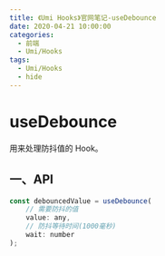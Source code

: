 ```yaml
---
title: 《Umi Hooks》官网笔记-useDebounce
date: 2020-04-21 10:00:00
categories:
  - 前端
  - Umi/Hooks
tags:
  - Umi/Hooks
  - hide
---
```

# useDebounce

用来处理防抖值的 Hook。

## 一、API

```js
const debouncedValue = useDebounce(
    // 需要防抖的值
	value: any,
    // 防抖等待时间(1000毫秒)
    wait: number
);
```


